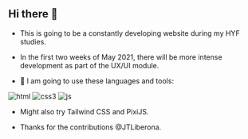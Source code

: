 #

## Hi there 👋

- This is going to be a constantly developing website during my HYF studies.
  
- In the first two weeks of May 2021, there will be more intense development as part of the UX/UI module.

- 🔭 I am going to use these languages and tools:  

![html](https://img.shields.io/badge/html5%20-%23E34F26.svg?&style=for-the-badge&logo=html5&logoColor=white)
![css3](https://img.shields.io/badge/css3%20-%231572B6.svg?&style=for-the-badge&logo=css3&logoColor=white)
![js](https://img.shields.io/badge/javascript%20-%23323330.svg?&style=for-the-badge&logo=javascript&logoColor=%23F7DF1E)

- Might also try Tailwind CSS and PixiJS.

- Thanks for the contributions @JTLiberona.

